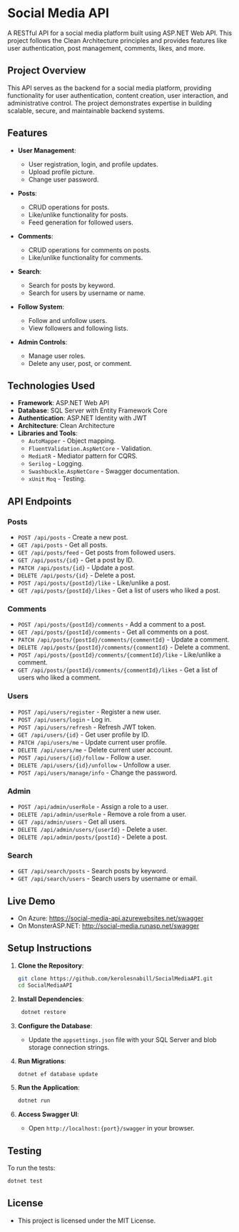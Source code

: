 # Social Media API

A RESTful API for a social media platform built using ASP.NET Web API. This project follows the Clean Architecture principles and provides features like user authentication, post management, comments, likes, and more.

## Project Overview

This API serves as the backend for a social media platform, providing functionality for user authentication, content creation, user interaction, and administrative control. The project demonstrates expertise in building scalable, secure, and maintainable backend systems.

## Features

- **User Management**:

  - User registration, login, and profile updates.
  - Upload profile picture.
  - Change user password.

- **Posts**:

  - CRUD operations for posts.
  - Like/unlike functionality for posts.
  - Feed generation for followed users.

- **Comments**:

  - CRUD operations for comments on posts.
  - Like/unlike functionality for comments.

- **Search**:

  - Search for posts by keyword.
  - Search for users by username or name.

- **Follow System**:

  - Follow and unfollow users.
  - View followers and following lists.

- **Admin Controls**:
  - Manage user roles.
  - Delete any user, post, or comment.

## Technologies Used

- **Framework**: ASP.NET Web API
- **Database**: SQL Server with Entity Framework Core
- **Authentication**: ASP.NET Identity with JWT
- **Architecture**: Clean Architecture
- **Libraries and Tools**:
  - `AutoMapper` - Object mapping.
  - `FluentValidation.AspNetCore` - Validation.
  - `MediatR` - Mediator pattern for CQRS.
  - `Serilog` - Logging.
  - `Swashbuckle.AspNetCore` - Swagger documentation.
  - `xUnit` `Moq` - Testing.

## API Endpoints

### Posts

- `POST /api/posts` - Create a new post.
- `GET /api/posts` - Get all posts.
- `GET /api/posts/feed` - Get posts from followed users.
- `GET /api/posts/{id}` - Get a post by ID.
- `PATCH /api/posts/{id}` - Update a post.
- `DELETE /api/posts/{id}` - Delete a post.
- `POST /api/posts/{postId}/like` - Like/unlike a post.
- `GET /api/posts/{postId}/likes` - Get a list of users who liked a post.

### Comments

- `POST /api/posts/{postId}/comments` - Add a comment to a post.
- `GET /api/posts/{postId}/comments` - Get all comments on a post.
- `PATCH /api/posts/{postId}/comments/{commentId}` - Update a comment.
- `DELETE /api/posts/{postId}/comments/{commentId}` - Delete a comment.
- `POST /api/posts/{postId}/comments/{commentId}/like` - Like/unlike a comment.
- `GET /api/posts/{postId}/comments/{commentId}/likes` - Get a list of users who liked a comment.

### Users

- `POST /api/users/register` - Register a new user.
- `POST /api/users/login` - Log in.
- `POST /api/users/refresh` - Refresh JWT token.
- `GET /api/users/{id}` - Get user profile by ID.
- `PATCH /api/users/me` - Update current user profile.
- `DELETE /api/users/me` - Delete current user account.
- `POST /api/users/{id}/follow` - Follow a user.
- `DELETE /api/users/{id}/unfollow` - Unfollow a user.
- `POST /api/users/manage/info` - Change the password.

### Admin

- `POST /api/admin/userRole` - Assign a role to a user.
- `DELETE /api/admin/userRole` - Remove a role from a user.
- `GET /api/admin/users` - Get all users.
- `DELETE /api/admin/users/{userId}` - Delete a user.
- `DELETE /api/admin/posts/{postId}` - Delete a post.

### Search

- `GET /api/search/posts` - Search posts by keyword.
- `GET /api/search/users` - Search users by username or email.

## Live Demo

- On Azure: https://social-media-api.azurewebsites.net/swagger
- On MonsterASP.NET: http://social-media.runasp.net/swagger

## Setup Instructions

1. **Clone the Repository**:

   ```bash
   git clone https://github.com/kerolesnabill/SocialMediaAPI.git
   cd SocialMediaAPI
   ```

2. **Install Dependencies**:

   ```bash
    dotnet restore
   ```

3. **Configure the Database**:

   - Update the `appsettings.json` file with your SQL Server and blob storage connection strings.

4. **Run Migrations**:

   ```bash
   dotnet ef database update
   ```

5. **Run the Application**:

   ```bash
   dotnet run
   ```

6. **Access Swagger UI**:
   - Open `http://localhost:{port}/swagger` in your browser.

## Testing

To run the tests:

```bash
dotnet test
```

## License

- This project is licensed under the MIT License.
